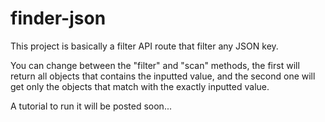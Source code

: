 # finder-json

This project is basically a filter API route that filter any JSON key.

You can change between the "filter" and "scan" methods, the first will return all objects that contains the inputted value, and the second one will get only the objects that match with the exactly inputted value.

A tutorial to run it will be posted soon...
